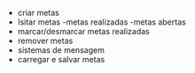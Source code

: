 - criar metas 
- lsitar metas 
    -metas realizadas 
    -metas abertas 
- marcar/desmarcar metas realizadas
- remover metas 
- sistemas de mensagem 
- carregar e salvar metas 